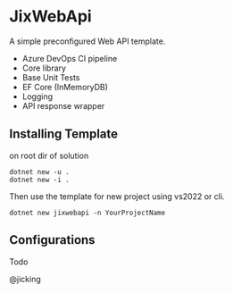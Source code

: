 # JixWebApi
A simple preconfigured Web API template.

 - Azure DevOps CI pipeline
 - Core library
 - Base Unit Tests
 - EF Core (InMemoryDB)
 - Logging
 - API response wrapper

## Installing Template
on root dir of solution
```
dotnet new -u .
dotnet new -i .
```
Then use the template for new project using vs2022 or cli.
```
dotnet new jixwebapi -n YourProjectName
```

## Configurations
Todo

@jicking
